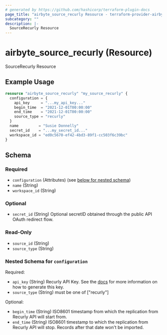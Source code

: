 ```yaml
---
# generated by https://github.com/hashicorp/terraform-plugin-docs
page_title: "airbyte_source_recurly Resource - terraform-provider-airbyte"
subcategory: ""
description: |-
  SourceRecurly Resource
---
```


# airbyte_source_recurly (Resource)

SourceRecurly Resource

## Example Usage

```terraform
resource "airbyte_source_recurly" "my_source_recurly" {
  configuration = {
    api_key     = "...my_api_key..."
    begin_time  = "2021-12-01T00:00:00"
    end_time    = "2021-12-01T00:00:00"
    source_type = "recurly"
  }
  name         = "Susie Donnelly"
  secret_id    = "...my_secret_id..."
  workspace_id = "ed0c5670-ef42-4bd3-89f1-cc503f6c39bc"
}
```

<!-- schema generated by tfplugindocs -->
## Schema

### Required

- `configuration` (Attributes) (see [below for nested schema](#nestedatt--configuration))
- `name` (String)
- `workspace_id` (String)

### Optional

- `secret_id` (String) Optional secretID obtained through the public API OAuth redirect flow.

### Read-Only

- `source_id` (String)
- `source_type` (String)

<a id="nestedatt--configuration"></a>
### Nested Schema for `configuration`

Required:

- `api_key` (String) Recurly API Key. See the  <a href="https://docs.airbyte.com/integrations/sources/recurly">docs</a> for more information on how to generate this key.
- `source_type` (String) must be one of ["recurly"]

Optional:

- `begin_time` (String) ISO8601 timestamp from which the replication from Recurly API will start from.
- `end_time` (String) ISO8601 timestamp to which the replication from Recurly API will stop. Records after that date won't be imported.


